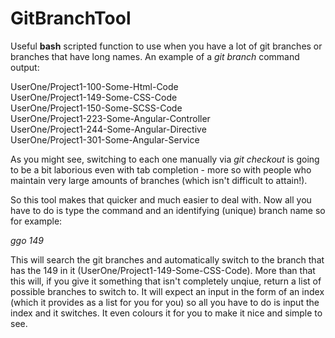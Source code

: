 # GitBranchTool

Useful **bash** scripted function to use when you have a lot of git branches or branches that have long names. An example of a *git branch* command output:

UserOne/Project1-100-Some-Html-Code  
UserOne/Project1-149-Some-CSS-Code  
UserOne/Project1-150-Some-SCSS-Code  
UserOne/Project1-223-Some-Angular-Controller  
UserOne/Project1-244-Some-Angular-Directive  
UserOne/Project1-301-Some-Angular-Service

As you might see, switching to each one manually via *git checkout* is going to be a bit laborious even with tab completion - more so with people who maintain very large amounts of branches (which isn't difficult to attain!).

So this tool makes that quicker and much easier to deal with. Now all you have to do is type the command and an identifying (unique) branch name so for example:

*ggo 149*

This will search the git branches and automatically switch to the branch that has the 149 in it (UserOne/Project1-149-Some-CSS-Code). More than that this will, if you give it something that isn't completely unqiue, return a list of possible branches to switch to. It will expect an input in the form of an index (which it provides as a list for you for you) so all you have to do is input the index and it switches. It even colours it for you to make it nice and simple to see.
